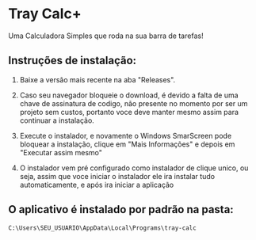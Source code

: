# Tray Calc+

Uma Calculadora Simples que roda na sua barra de tarefas!

## Instruções de instalação:

1. Baixe a versão mais recente na aba "Releases".

2. Caso seu navegador bloqueie o download, é devido a falta de uma chave de assinatura de codigo, não presente no momento por ser um projeto
sem custos, portanto voce deve manter mesmo assim para continuar a instalação.

3. Execute o instalador, e novamente o Windows SmarScreen pode bloquear a instalação, clique em "Mais Informações" e depois em "Executar assim mesmo"
 
4. O instalador vem pré configurado como instalador de clique unico, ou seja, assim que voce iniciar o instalador ele ira instalar tudo automaticamente, e após ira iniciar a aplicação

## O aplicativo é instalado por padrão na pasta: 

```C:\Users\SEU_USUARIO\AppData\Local\Programs\tray-calc```
